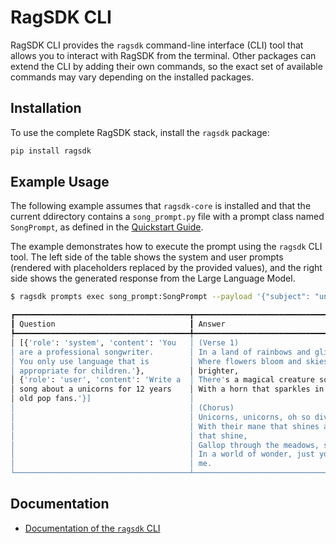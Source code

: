 # RagSDK CLI

RagSDK CLI provides the `ragsdk` command-line interface (CLI) tool that allows you to interact with RagSDK from the terminal. Other packages can extend the CLI by adding their own commands, so the exact set of available commands may vary depending on the installed packages.

## Installation

To use the complete RagSDK stack, install the `ragsdk` package:

```sh
pip install ragsdk
```

## Example Usage
The following example assumes that `ragsdk-core` is installed and that the current ddirectory contains a `song_prompt.py` file with a prompt class named `SongPrompt`, as defined in the [Quickstart Guide](https://github.com/solankiharsh/rag-sdk-50-days-of-learningquickstart/quickstart1_prompts/#making-the-prompt-dynamic).

The example demonstrates how to execute the prompt using the `ragsdk` CLI tool.
The left side of the table shows the system and user prompts (rendered with placeholders replaced by the provided values), and the right side shows the generated response from the Large Language Model.

```sh
$ ragsdk prompts exec song_prompt:SongPrompt --payload '{"subject": "unicorns", "age_group": 12, "genre": "pop"}'

┏━━━━━━━━━━━━━━━━━━━━━━━━━━━━━━━━━━━━━━━┳━━━━━━━━━━━━━━━━━━━━━━━━━━━━━━━━━━━━━━━┓
┃ Question                              ┃ Answer                                ┃
┡━━━━━━━━━━━━━━━━━━━━━━━━━━━━━━━━━━━━━━━╇━━━━━━━━━━━━━━━━━━━━━━━━━━━━━━━━━━━━━━━┩
│ [{'role': 'system', 'content': 'You   │ (Verse 1)                             │
│ are a professional songwriter.        │ In a land of rainbows and glitter,    │
│ You only use language that is         │ Where flowers bloom and skies are     │
│ appropriate for children.'},          │ brighter,                             │
│ {'role': 'user', 'content': 'Write a  │ There's a magical creature so rare,   │
│ song about a unicorns for 12 years    │ With a horn that sparkles in the air. │
│ old pop fans.'}]                      │                                       │
│                                       │ (Chorus)                              │
│                                       │ Unicorns, unicorns, oh so divine,     │
│                                       │ With their mane that shines and eyes  │
│                                       │ that shine,                           │
│                                       │ Gallop through the meadows, so free,  │
│                                       │ In a world of wonder, just you and    │
│                                       │ me.                                   │
└───────────────────────────────────────┴───────────────────────────────────────┘
```

## Documentation
* [Documentation of the `ragsdk` CLI](https://github.com/solankiharsh/rag-sdk-50-days-of-learningcli/main/)
